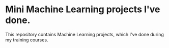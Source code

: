 # Mini Machine Learning projects I've done.
This repository contains Machine Learning projects, which I've done during my training courses.


